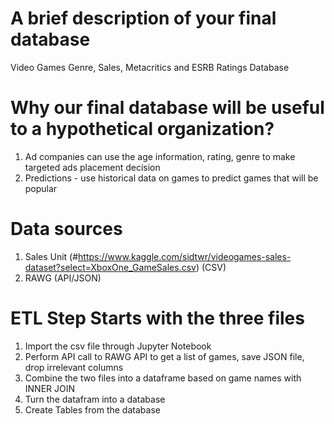 

# A brief description of your final database
Video Games Genre, Sales, Metacritics and ESRB Ratings Database

# Why our final database will be useful to a hypothetical organization?
1) Ad companies can use the age information, rating, genre to make targeted ads placement decision<br>
2) Predictions - use historical data on games to predict games that will be popular

# Data sources
1) Sales Unit (#https://www.kaggle.com/sidtwr/videogames-sales-dataset?select=XboxOne_GameSales.csv) (CSV) <br>
2) RAWG (API/JSON) 

# ETL Step Starts with the three files 
1) Import the csv file through Jupyter Notebook
2) Perform API call to RAWG API to get a list of games, save JSON file, drop irrelevant columns
3) Combine the two files into a dataframe based on game names with INNER JOIN
4) Turn the datafram into a database
5) Create Tables from the database

